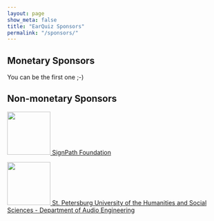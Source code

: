 ```yaml
---
layout: page
show_meta: false
title: "EarQuiz Sponsors"
permalink: "/sponsors/"
---
```


## Monetary Sponsors

You can be the first one ;-)

## Non-monetary Sponsors

<p align="left"> <a href="https://signpath.org/">
  <img width="100" height="100" src="{{ site.urlimg }}Sponsors/SignPath.png">
SignPath Foundation</a>
</p>

<p align="left"> <a href="https://www.gup.ru/uni/structure/faculties/art_fac/spec/music_sound/">
  <img width="100" height="100" src="{{ site.urlimg }}Sponsors/SPbGUP.png">
St. Petersburg University of the Humanities and Social Sciences - Department of Audio Engineering</a>
</p>

